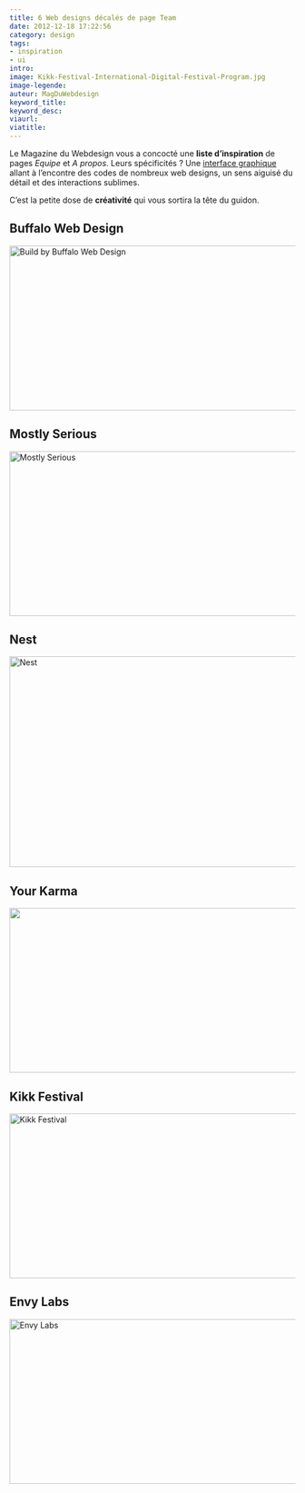 ```yaml
---
title: 6 Web designs décalés de page Team
date: 2012-12-18 17:22:56
category: design
tags:
- inspiration
- ui
intro:
image: Kikk-Festival-International-Digital-Festival-Program.jpg
image-legende:
auteur: MagDuWebdesign
keyword_title:
keyword_desc:
viaurl:
viatitle:
---
```

<p>Le Magazine du Webdesign vous a concocté une&nbsp;<strong>liste d’inspiration</strong> de pages <em>Equipe</em> et <em>A propos</em>. Leurs spécificités ? Une <a title="30 Kits UI gratuits – sources HTML/PSD incluses" href="http://magazineduwebdesign.com/kit-ui-psd-html-css-jquery">interface graphique</a> allant à l’encontre des codes de nombreux web designs, un sens aiguisé du détail et des interactions sublimes.</p>
<p>C’est la petite dose de <strong>créativité</strong> qui vous sortira la tête du guidon.</p>
<h2>Buffalo Web Design</h2>
<p><a title="Buffalo Web Design" href="http://builtbybuffalo.com/about" rel="attachment wp-att-2625" target="_blank"><img class="alignnone size-full wp-image-2625" title="Build by Buffalo Web Design" src="https://s3-eu-west-1.amazonaws.com/mdw-images/large/About-Us-Built-by+Buffalo-Web-Design-Brighton-UK.jpg" alt="Build by Buffalo Web Design" width="555" height="290"></a></p>
<h2>Mostly Serious</h2>
<p><a title="Mostly Serious" href="http://mostlyserious.io/about-us/" rel="attachment wp-att-2626" target="_blank"><img class="alignnone size-full wp-image-2626" title="Mostly Serious" src="https://s3-eu-west-1.amazonaws.com/mdw-images/large/Interactive-Solutions-and-Interactive-Apps-Mostly-Serious.jpg" alt="Mostly Serious" width="555" height="290"></a></p>
<h2>Nest</h2>
<p><a title="Nest" href="http://www.nest.com/about/" rel="attachment wp-att-2628" target="_blank"><img class="alignnone size-full wp-image-2628" title="Nest" src="https://s3-eu-west-1.amazonaws.com/mdw-images/large/Nest-The-Learning Thermostat-About us.jpg" alt="Nest" width="555" height="371"></a></p>
<h2>Your Karma</h2>
<p><a title="Your Karma" href="https://yourkarma.com/about" rel="attachment wp-att-2624" target="_blank"><img class="alignnone size-full wp-image-2624" title="Karma" src="https://s3-eu-west-1.amazonaws.com/mdw-images/large/About-Karma-A-simple-and-honest-mobile-provider..jpg" alt="" width="555" height="290"></a></p>
<h2>Kikk Festival</h2>
<p><a title="Kikk Festival" href="http://kikk.be/2012/kontest.htm?lng=en" rel="attachment wp-att-2627" target="_blank"><img class="alignnone size-full wp-image-2627" title="Kikk Festival" src="https://s3-eu-west-1.amazonaws.com/mdw-images/large/Kikk-Festival-International-Digital-Festival-Program.jpg" alt="Kikk Festival" width="555" height="290"></a></p>
<h2>Envy Labs</h2>
<p><a title="Envy Labs" href="http://envylabs.com/team/" rel="attachment wp-att-2629" target="_blank"><img class="alignnone size-full wp-image-2629" title="Envy Labs" src="https://s3-eu-west-1.amazonaws.com/mdw-images/large/Team-Envy-Labs.jpg" alt="Envy Labs" width="555" height="290"></a></p>